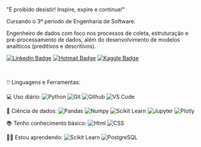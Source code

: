 "É proibido desistir! Inspire, expire e continue!" 

Cursando o 3º período de Engenharia de Software. 

Engenheiro de dados com foco nos processos de coleta, estruturação e pré-processamento de dados, além do desenvolvimento de modelos analíticos (preditivos e descritivos).


[![Linkedin Badge](https://img.shields.io/badge/-LinkedIn-blue?style=flat-square&logo=Linkedin&logoColor=white&link=https://www.linkedin.com/in/jonathanmauro///)](https://www.linkedin.com/in/jonathanmauro/)
[![Hotmail Badge](https://img.shields.io/badge/-Gmail-red?style=flat-square&logo=Gmail&logoColor=white&link=contatojmauro@hotmail.com)](contatojmauro@hotmail.com)
[![Kaggle Badge](https://img.shields.io/badge/-kaggle-blue?style=flat-square&logo=kaggle&logoColor=white&link=https://www.kaggle.com/jonathanmauro)](https://www.kaggle.com/jonathanmauro)




<br>

  🖱️ Linguagens e Ferramentas:

  💻 Uso diário:
 ![Python](https://img.shields.io/badge/-Python-black?style=flat-square&logo=Python)
 ![Git](https://img.shields.io/badge/-Git-black?style=flat-square&logo=Git)
 ![Github](https://img.shields.io/badge/-Github-black?style=flat-square&logo=Github)
 ![VS Code](https://img.shields.io/badge/-VS%20Code-black?style=flat-square&logo=visual-studio-code)
 
  🎲 Ciência de dados:
 ![Pandas](https://img.shields.io/badge/-Pandas-black?style=flat-square&logo=Pandas)
 ![Numpy](https://img.shields.io/badge/-Numpy-black?style=flat-square&logo=Numpy)
 ![Scikit Learn](https://img.shields.io/badge/-Scikit%20Learn-black?style=flat-square&logo=scikit-learn)
 ![Jupyter](https://img.shields.io/badge/-Jupyter-black?style=flat-square&logo=Jupyter)
 ![Plotly](https://img.shields.io/badge/-Plotly-black?style=flat-square&logo=Plotly)

 
  📚 Tenho conhecimento básico:
 ![Html](https://img.shields.io/badge/-html-black?style=flat-square&logo=html)
 ![CSS](https://img.shields.io/badge/-css-black?style=flat-square&logo=css)
 
  👍🏽 Estou aprendendo:
 ![Scikit Learn](https://img.shields.io/badge/-Scikit%20Learn-black?style=flat-square&logo=scikit-learn)
 ![PostgreSQL](https://img.shields.io/badge/-PostgreSQL-black?style=flat-square&logo=PostgreSQL)


